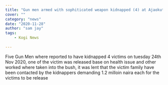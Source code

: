 ```yaml
---
title: "Gun men armed with sophiticated weapon kidnapped (4) at Ajaokuta"
cover: ""
category: "news"
date: "2020-11-28"
author: "sam jay"
tags:
    - Kogi News
    
---
```


Five Gun Men where reported to have kidnapped 4 victims on tuesday 24th Nov 2020, one of the victim was released base on health issue and other worked where taken into the bush, it was lent that the victim family have been contacted by the kidnappers demanding 1.2 milloin naira each for the victims to be release 
